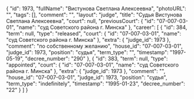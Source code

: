 {
    "id": 1973,
    "fullName": "Вистунова Светлана Алексеевна",
    "photoURL": "",
    "tags": [],
    "comment": "",
    "layout": "judge",
    "title": "Судья Вистунова Светлана Алексеевна",
    "court": null,
    "previousCourt": {
        "id": "07-007-03-01",
        "name": "суд Советского района г. Минска"
    },
    "career": [
        {
            "id": 384,
            "term": null,
            "type": "released",
            "court": {
                "id": "07-007-03-01",
                "name": "суд Советского района г. Минска"
            },
            "extra": {
                "judge_id": 1973
            },
            "comment": "по собственному желанию",
            "house_id": "07-007-03-01",
            "judge_id": 1973,
            "position": "судья",
            "term_type": "",
            "timestamp": "1997-05-19",
            "decree_number": "290"
        },
        {
            "id": 383,
            "term": null,
            "type": "appointed",
            "court": {
                "id": "07-007-03-01",
                "name": "суд Советского района г. Минска"
            },
            "extra": {
                "judge_id": 1973
            },
            "comment": "",
            "house_id": "07-007-03-01",
            "judge_id": 1973,
            "position": "судья",
            "term_type": "indefinitely",
            "timestamp": "1995-01-23",
            "decree_number": "22"
        }
    ]
}